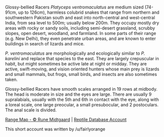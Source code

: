 Glossy-bellied Racers *Platyceps ventromaculatus* are medium sized (74-91cm, up to 126cm), harmless colubrid snakes that range from northern and southwestern Pakistan south and east into north-central and west-central India, from sea level to 500m; usually below 200m.  They occupy mostly dry areas with rocky or sandy soils, including semi-desert grassland, scrubby slopes, open desert, woodland, and farmland.  In some parts of their range (e.g. New Delhi), they even penetrate urban areas, and are known to enter buildings in search of lizards and mice.

*P. ventromaculatus* are morphologically and ecologically similar to *P. karelini* and replace that species to the east.  They are largely crepuscular in habit, but might sometimes be active late at night or midday.  They are active, swift-moving, and vision oriented hunters whose main prey is lizards and small mammals, but frogs, small birds, and insects are also sometimes taken.

Glossy-bellied Racers have smooth scales arranged in 19 rows at midbody.  The head is moderate in size and the eyes are large.  There are usually 9 supralabials, usually with the 5th and 6th in contact with the eye, along with a loreal scale, one large preocular, a small presubocular, and 2 postoculars.  The anal scale is divided.

[Range Map - © Rune Midtgaard](https://repfocus.dk/maps1/TAX/Serpentes/Colubridae/Platyceps_ventromaculatus_map.html)  |  [Reptile Database Account](https://reptile-database.reptarium.cz/species?genus=Platyceps&species=ventromaculatus)

This short account was written by /u/fairlyorange
